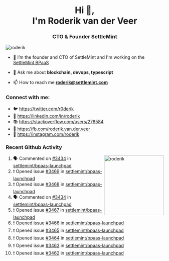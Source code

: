 <h1 align="center">Hi 👋,<br/> I'm Roderik van der Veer</h1>
<h3 align="center">CTO & Founder SettleMint</h3>

<p align="left"> <img src="https://komarev.com/ghpvc/?username=roderik" alt="roderik" /> </p>

- 🔭 I’m the founder and CTO of SettleMint and I'm working on the [SettleMint BPaaS](https://settlemint.com)

- 💬 Ask me about **blockchain, devops, typescript**

- 📫 How to reach me **roderik@settlemint.com**



### Connect with me:

- 🐦 https://twitter.com/r0derik
- 🏢 https://linkedin.com/in/roderik
- 📚 https://stackoverflow.com/users/278584
- 🙊 https://fb.com/roderik.van.der.veer
- 📸 https://instagram.com/roderik

### Recent Github Activity
<img src="https://github-readme-stats.vercel.app/api?username=roderik&show_icons=true&count_private=true" alt="roderik" align="right" height="190" />

<!--START_SECTION:activity-->
1. 🗣 Commented on [#3434](https://github.com/settlemint/bpaas-launchpad/issues/3434) in [settlemint/bpaas-launchpad](https://github.com/settlemint/bpaas-launchpad)
2. ❗️ Opened issue [#3469](https://github.com/settlemint/bpaas-launchpad/issues/3469) in [settlemint/bpaas-launchpad](https://github.com/settlemint/bpaas-launchpad)
3. ❗️ Opened issue [#3468](https://github.com/settlemint/bpaas-launchpad/issues/3468) in [settlemint/bpaas-launchpad](https://github.com/settlemint/bpaas-launchpad)
4. 🗣 Commented on [#3434](https://github.com/settlemint/bpaas-launchpad/issues/3434) in [settlemint/bpaas-launchpad](https://github.com/settlemint/bpaas-launchpad)
5. ❗️ Opened issue [#3467](https://github.com/settlemint/bpaas-launchpad/issues/3467) in [settlemint/bpaas-launchpad](https://github.com/settlemint/bpaas-launchpad)
6. ❗️ Opened issue [#3466](https://github.com/settlemint/bpaas-launchpad/issues/3466) in [settlemint/bpaas-launchpad](https://github.com/settlemint/bpaas-launchpad)
7. ❗️ Opened issue [#3465](https://github.com/settlemint/bpaas-launchpad/issues/3465) in [settlemint/bpaas-launchpad](https://github.com/settlemint/bpaas-launchpad)
8. ❗️ Opened issue [#3464](https://github.com/settlemint/bpaas-launchpad/issues/3464) in [settlemint/bpaas-launchpad](https://github.com/settlemint/bpaas-launchpad)
9. ❗️ Opened issue [#3463](https://github.com/settlemint/bpaas-launchpad/issues/3463) in [settlemint/bpaas-launchpad](https://github.com/settlemint/bpaas-launchpad)
10. ❗️ Opened issue [#3462](https://github.com/settlemint/bpaas-launchpad/issues/3462) in [settlemint/bpaas-launchpad](https://github.com/settlemint/bpaas-launchpad)
<!--END_SECTION:activity-->
